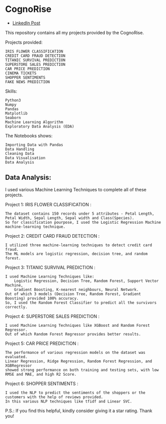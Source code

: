# CognoRise

- [LinkedIn Post]()

This repository contains all my projects provided by the CognoRise.

Projects provided:

    IRIS FLOWER CLASSIFICATION
    CREDIT CARD FRAUD DETECTION
    TITANIC SURVIVAL PREDICTION
    SUPERSTORE SALES PREDICTION
    CAR PRICE PREDICTION
    CINEMA TICKETS
    SHOPPER SENTIMENTS
    FAKE NEWS PREDICTION

Skills:

    Python3
    Numpy
    Pandas
    Matplotlib
    Seaborn
    Machine Learning Algorithm
    Exploratory Data Analysis (EDA)
    
The Notebooks shows:

    Importing Data with Pandas
    Data Handling
    Cleaning Data
    Data Visualisation
    Data Analysis

## Data Analysis:

I used various Machine Learning Techniques to complete all of these projects.

Project 1: IRIS FLOWER CLASSIFICATION :

    The dataset contains 150 records under 5 attributes - Petal Length, Petal Width, Sepal Length, Sepal width and Class(Species). 
    So for classification pourpose, I used the Logistic Regression Machine machine-learning technique.

Project 2: CREDIT CARD FRAUD DETECTION :

    I utilized three machine-learning techniques to detect credit card fraud. 
    The ML models are logistic regression, decision tree, and random forest.

Project 3: TITANIC SURVIVAL PREDICTION :

    I used Machine Learning Techniques like: 
        Logistic Regression, Decision Tree, Random Forest, Support Vector Machine, 
        Gradient Boosting, K-nearest neighbours, Neural Network.
    Out of which 3 models (Decision Tree, Random Forest, Gradient Boosting) provided 100% accuracy.
    So, I used the Random Forest Classifier to predict all the survivors correctly.

Project 4: SUPERSTORE SALES PREDICTION :

    I used Machine Learning Techniques like XGBoost and Random Forest Regressor.
    Out of which Random Forest Regressor provides better results.

Project 5: CAR PRICE PREDICTION :
    
    The performance of various regression models on the dataset was evaluated.
    Linear Regression, Ridge Regression, Random Forest Regression, and XGBRegressor
    showed strong performance on both training and testing sets, with low RMSE and MAE, and high R2 Score.
    
Project 6: SHOPPER SENTIMENTS :

    I used the NLP to predict the sentiments of the shoppers or the customers with the help of reviews provided.
    In this various NLP techniques like tfidf and Linear SVC.

P.S.: If you find this helpful, kindly consider giving it a star rating. Thank you!

